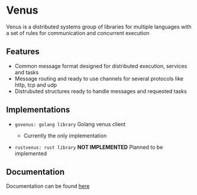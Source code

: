 # Venus

Venus is a distributed systems group of libraries for multiple languages with a set of rules for communication and concurrent execution

## Features

- Common message format designed for distributed execution, services and tasks
- Message routing and ready to use channels for several protocols like http, tcp and udp
- Distrubuted structures ready to handle messages and requested tasks

## Implementations

- `govenus: golang library` Golang venus client
  - Currently the only implementation

- `rustvenus: rust library` **NOT IMPLEMENTED** Planned to be implemented

## Documentation

Documentation can be found [here](/docs/README.md)